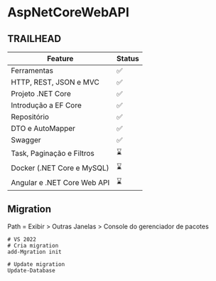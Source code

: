 # AspNetCoreWebAPI

## TRAILHEAD

| Feature  | Status |
| ------------- | ------------- |
| Ferramentas | ✅  |
| HTTP, REST, JSON e MVC   | ✅  |
| Projeto .NET Core | ✅  |
| Introdução a EF Core | ✅ |
| Repositório | ✅ |
| DTO e AutoMapper | ✅ |
| Swagger  | ✅    |
| Task, Paginação e Filtros  | ⌛   |
| Docker (.NET Core e MySQL)  | ⌛   |
| Angular e .NET Core Web API  | ⌛   |


## Migration
Path = Exibir > Outras Janelas > Console do gerenciador de pacotes
```
# VS 2022
# Cria migration
add-Mgration init

# Update migration
Update-Database
```

